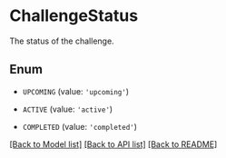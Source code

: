 # ChallengeStatus

The status of the challenge.

## Enum

* `UPCOMING` (value: `'upcoming'`)

* `ACTIVE` (value: `'active'`)

* `COMPLETED` (value: `'completed'`)

[[Back to Model list]](../README.md#documentation-for-models) [[Back to API list]](../README.md#documentation-for-api-endpoints) [[Back to README]](../README.md)


